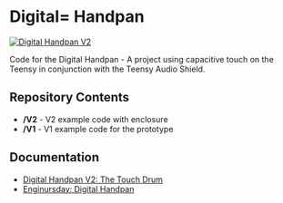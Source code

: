 Digital= Handpan
========================================

[![Digital Handpan V2](https://cdn.sparkfun.com/r/500-500/assets/home_page_posts/2/6/2/3/Digital_Handpan_V2-09.jpg)](https://cdn.sparkfun.com/assets/home_page_posts/2/6/2/3/Digital_Handpan_V2-09.jpg)

Code for the Digital Handpan - A project using capacitive touch on the Teensy in conjunction with the Teensy Audio Shield. 

Repository Contents
-------------------
* **/V2** - V2 example code with enclosure
* **/V1** - V1 example code for the prototype

Documentation
--------------

* [Digital Handpan V2: The Touch Drum](https://www.sparkfun.com/news/2623)
* [Enginursday: Digital Handpan](https://www.sparkfun.com/news/2222)
